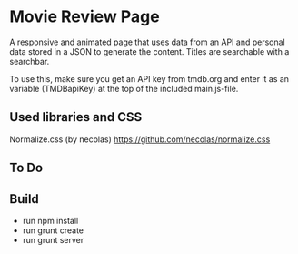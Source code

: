 # Movie Review Page

A responsive and animated page that uses data from an API and personal data stored in a JSON to generate the content.
Titles are searchable with a searchbar.

To use this, make sure you get an API key from tmdb.org and enter it as an variable (TMDBapiKey) at the top of the included main.js-file.

## Used libraries and CSS

Normalize.css (by necolas)
https://github.com/necolas/normalize.css

## To Do


## Build

- run npm install
- run grunt create
- run grunt server
